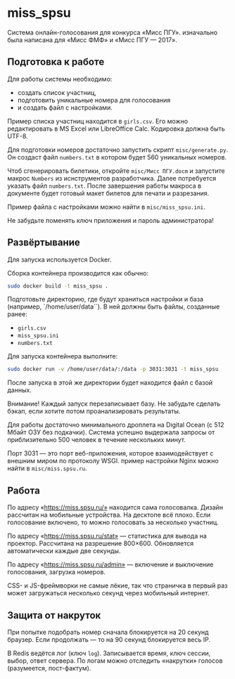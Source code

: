 miss_spsu
=========

Система онлайн-голосования для конкурса «Мисс ПГУ». изначально была написана для «Мисс ФМФ» и «Мисс ПГУ — 2017».


Подготовка к работе
-------------------

Для работы системы необходимо:

- создать список участниц,
- подготовить уникальные номера для голосования
- и создать файл с настройками.

Пример списка участниц находится в `girls.csv`. Его можно редактировать в MS Excel или LibreOffice Calc.
Кодировка должна быть UTF-8.

Для подготовки номеров достаточно запустить скрипт `misc/generate.py`. Он создаст файл `numbers.txt` в
котором будет 560 уникальных номеров.

Чтоб сгенерировать билетики, откройте `misc/Мисс ПГУ.docm` и запустите макрос `Numbers` из иснструментов разработчика.
Далее потребуется указать файл `numbers.txt`. После завершения работы макроса в документе будет готовый макет билетов
для печати и разрезания.

Пример файла с настройками можно найти в `misc/miss_spsu.ini`.

Не забудьте поменять ключ приложения и пароль администратора!


Развёртывание
-------------

Для запуска используется Docker.

Сборка контейнера производится как обычно:

```bash
sudo docker build -t miss_spsu .
``` 

Подготовьте директорию, где будут храниться настройки и база (например, `/home/user/data``).
В ней должны быть файлы, созданные ранее:

- `girls.csv`
- `miss_spsu.ini`
- `numbers.txt`

Для запуска контейнера выполните:

```bash
sudo docker run -v /home/user/data/:/data -p 3031:3031 -t miss_spsu
```

После запуска в этой же директории будет находится файл с базой данных.

Внимание! Каждый запуск перезаписывает базу. Не забудьте сделать бэкап,
если хотите потом проанализировать результаты.  

Для работы достаточно минимального дроплета на Digital Ocean (c 512 Мбайт ОЗУ без подкачки).
Система успешно выдержала запросы от приблизительно 500 человек в течение нескольких минут.

Порт 3031 — это порт веб-приложения, которое взаимодействует с внешним миром по протоколу WSGI.
пример настройки Nginx можно найти в `misc/miss.spsu.ru`.

Работа
------

По адресу «https://miss.spsu.ru/» находится сама голосовалка. Дизайн рассчитан на мобильные устройства.
На десктопе всё плохо. Если голосование включено, то можно голосовать за несколько участниц.

По адресу «https://miss.spsu.ru/stat» — статистика для вывода на проектор. Рассчитана на разрешение 800×600.
Обновляется автоматически каждые две секунды.

По адресу «https://miss.spsu.ru/admin» — включение и выключение голосования, загрузка номеров.

CSS- и JS-фреймворки не самые лёкие, так что страничка в первый раз может загружаться несколько секунд
через мобильный интернет.


Защита от накруток
------------------

При попытке подобрать номер сначала блокируется на 20 секунд браузер.
Если продолжать — то на 90 секунд блокируется весь IP.

В Redis ведётся лог (ключ `log`).
Записывается время, ключ сессии, выбор, ответ сервера.
По логам можно отследить «накрутки» голосов (разумеется, пост-фактум).
